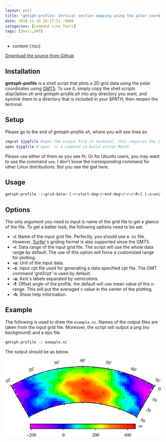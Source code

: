 ```yaml
---
layout: post
title: "gmtsph-profile: Vertical section mapping using the polar coordinates"
date: 2018-11-16 20:17:51 -0800
categories: [Command Line Tools]
tags: [Shell,GMT]
---
```


* content
{:toc}



[Download the source from Github](https://github.com/YiZhangCUG/OpenSourcePrograms)

## Installation

**gmtsph-profile** is a shell script that plots a 2D grid data using the polar coordinates using [GMT5](https://gmt.soest.hawaii.edu). To use it, simply copy the shell scripts *dispOption.sh* and *gmtsph-profile.sh* into any directory you want, and symlink them to a directory that is included in your $PATH, then reopen the terminal.

## Setup

Please go to the end of *gmtsph-profile.sh*, where you will see lines as
```bash
imgcat $jpgfile #open the output file in terminal, this requires the iTerm.app and imgcat.sh
open $jpgfile #'open' is a command in-build within MacOS
```
Please use either of them as you see fit. Or for Ubuntu users, you may want to use the command `see`. I don't know the corresponding command for other Linux distributions. But you see the gist here.

## Usage

```bash
gmtsph-profile -i<grid-data> [-r<start-deg>/<end-deg>/<r>/<R>] [-u<unit>] [-c<cpt-file>] [-a<x-label>;<y-label>] [-f<offset>] [-h]
```

## Options

The only argument you need to input is name of the grid file to get a glance of the file. To get a better look, the following options need to be set.

+ __-i__: Name of the input grid file. Perfectly, you should use a .nc file. However, [Surfer](https://www.goldensoftware.com/products/surfer)'s griding format is also supported since the GMT5.
+ __-r__: Data range of the input grid file. The script will use the whole data range by default. The use of this option will force a customized range for plotting.
+ __-u__: Unit of the input data.
+ __-c__: input cpt file used for generating a data specified cpt file. The GMT command 'grd2cpt' is used by default.
+ __-a__: Axis's labels separated by semicolons.
+ __-f__: Offset angle of the profile. the default will use mean value of the x-range. This will put the averaged x value in the center of the plotting.
+ __-h__: Show help information.

## Example

The following is used to draw the `example.nc`. Names of the output files are taken from the input grid file. Moreover, the script will output a png (no background) and a eps file.

```bash
gmtsph-profile -i exmaple.nc
```

The output should be as below.

![example image for gmtsph-profile](/assets/2018-11/example-image-for-gmtsph-profile.png)
